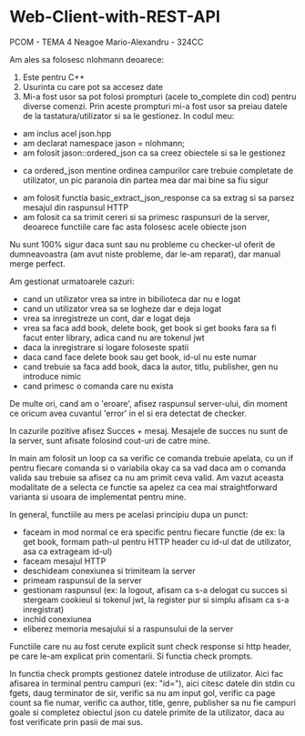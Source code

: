 # Web-Client-with-REST-API

PCOM - TEMA 4
Neagoe Mario-Alexandru - 324CC

Am ales sa folosesc nlohmann deoarece:
1) Este pentru C++
2) Usurinta cu care pot sa accesez date
3) Mi-a fost usor sa pot folosi prompturi (acele to_complete din cod)
pentru diverse comenzi. Prin aceste prompturi mi-a fost usor sa
preiau datele de la tastatura/utilizator si sa le gestionez.
In codul meu:
- am inclus acel json.hpp
- am declarat namespace jason = nlohmann;
- am folosit jason::ordered_json ca sa creez obiectele si sa le gestionez
+ ca ordered_json mentine ordinea campurilor care trebuie completate de
utilizator, un pic paranoia din partea mea dar mai bine sa fiu sigur
- am folosit functia basic_extract_json_response ca sa extrag si sa parsez
mesajul din raspunsul HTTP
- am folosit ca sa trimit cereri si sa primesc raspunsuri de la server,
deoarece functiile care fac asta folosesc acele obiecte json

Nu sunt 100% sigur daca sunt sau nu probleme cu checker-ul oferit de
dumneavoastra (am avut niste probleme, dar le-am reparat), dar manual
merge perfect.

Am gestionat urmatoarele cazuri:
- cand un utilizator vrea sa intre in bibilioteca dar nu e logat
- cand un utilizator vrea sa se logheze dar e deja logat
- vrea sa inregistreze un cont, dar e logat deja
- vrea sa faca add book, delete book, get book si get books fara
sa fi facut enter library, adica cand nu are tokenul jwt
- daca la inregistrare si logare foloseste spatii
- daca cand face delete book sau get book, id-ul nu este numar
- cand trebuie sa faca add book, daca la autor, titlu, publisher, gen
nu introduce nimic
- cand primesc o comanda care nu exista

De multe ori, cand am o 'eroare', afisez raspunsul server-ului,
din moment ce oricum avea cuvantul 'error' in el si era detectat
de checker.

In cazurile pozitive afisez Succes + mesaj. Mesajele de succes nu
sunt de la server, sunt afisate folosind cout-uri de catre mine.

In main am folosit un loop ca sa verific ce comanda trebuie apelata,
cu un if pentru fiecare comanda si o variabila okay ca sa vad daca am
o comanda valida sau trebuie sa afisez ca nu am primit ceva valid.
Am vazut aceasta modalitate de a selecta ce functie sa apelez ca cea mai
straightforward varianta si usoara de implementat pentru mine.

In general, functiile au mers pe acelasi principiu dupa un punct:
- faceam in mod normal ce era specific pentru fiecare functie
(de ex: la get book, formam path-ul pentru HTTP header cu id-ul
dat de utilizator, asa ca extrageam id-ul)
- faceam mesajul HTTP
- deschideam conexiunea si trimiteam la server
- primeam raspunsul de la server
- gestionam raspunsul (ex: la logout, afisam ca s-a delogat cu succes
si stergeam cookieul si tokenul jwt, la register pur si simplu afisam ca
s-a inregistrat)
- inchid conexiunea
- eliberez memoria mesajului si a raspunsului de la server

Functiile care nu au fost cerute explicit sunt check response
si http header, pe care le-am explicat prin comentarii. Si functia
check prompts.

In functia check prompts gestionez datele introduse de utilizator.
Aici fac afisarea in terminal pentru campuri (ex: "id="), aici
citesc datele din stdin cu fgets, daug terminator de sir, verific sa
nu am input gol, verific ca page count sa fie numar, verific ca author,
title, genre, publisher sa nu fie campuri goale si completez obiectul json
cu datele primite de la utilizator, daca au fost verificate prin pasii de mai
sus.




